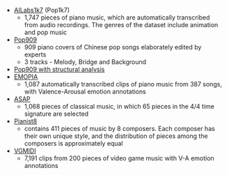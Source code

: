 - [AILabs1k7](https://github.com/YatingMusic/compound-word-transformer) (Pop1k7)
  - 1,747 pieces of piano music, which are automatically transcribed from audio recordings. The genres of the dataset include animation and pop music
- [Pop909](https://github.com/music-x-lab/POP909-Dataset)
  - 909 piano covers of Chinese pop songs elaborately edited by experts
  - 3 tracks - Melody, Bridge and Background
- [Pop909 with structural analysis](https://github.com/Dsqvival/hierarchical-structure-analysis)
- [EMOPIA](https://zenodo.org/record/5090631)
  - 1,087 automatically transcribed clips of piano music from 387 songs, with Valence-Arousal emotion annotations
- [ASAP](https://github.com/fosfrancesco/asap-dataset)
  - 1,068 pieces of classical music, in which 65 pieces in the 4/4 time signature are selected
- [Pianist8](https://zenodo.org/record/5089279)
  - contains 411 pieces of music by 8 composers. Each composer has their own unique style, and the distribution of pieces among the composers is approximately equal
- [VGMIDI](https://github.com/lucasnfe/vgmidi)
  - 7,191 clips from 200 pieces of video game music with V-A emotion annotations
